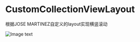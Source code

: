 # CustomCollectionViewLayout
根据JOSE MARTINEZ自定义的layout实现横竖滚动


![Image text](https://raw.github.com/KboyHub/CustomCollectionViewLayout/screenshot.gif)
